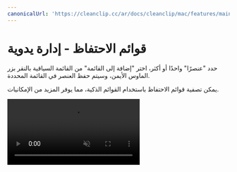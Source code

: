 ```yaml
---
canonicalUrl: 'https://cleanclip.cc/ar/docs/cleanclip/mac/features/main-window-collection-lists'
---
```


# قوائم الاحتفاظ - إدارة يدوية

حدد "عنصرًا" واحدًا أو أكثر، اختر "إضافة إلى القائمة" من القائمة السياقية بالنقر بزر الماوس الأيمن، وسيتم حفظ العنصر في القائمة المحددة.

يمكن تصفية قوائم الاحتفاظ باستخدام القوائم الذكية، مما يوفر المزيد من الإمكانيات.

<video autoplay muted loop>
    <source src="/ar/videos/collection-lists.mp4" type="video/mp4">
    <iframe src="/ar/videos/collection-lists.mp4" scrolling="no" border="0" frameborder="0" allow="autoplay; encrypted-media" allowfullscreen></iframe>
</video>